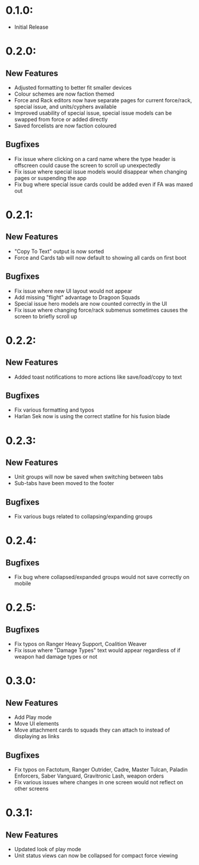 # 0.1.0:
 - Initial Release

# 0.2.0:
 ## New Features
 - Adjusted formatting to better fit smaller devices
 - Colour schemes are now faction themed
 - Force and Rack editors now have separate pages for current force/rack, special issue, and units/cyphers available
 - Improved usability of special issue, special issue models can be swapped from force or added directly
 - Saved forcelists are now faction coloured
 ## Bugfixes
 - Fix issue where clicking on a card name where the type header is offscreen could cause the screen to scroll up unexpectedly
 - Fix issue where special issue models would disappear when changing pages or suspending the app
 - Fix bug where special issue cards could be added even if FA was maxed out

 # 0.2.1:
 ## New Features
 - "Copy To Text" output is now sorted
 - Force and Cards tab will now default to showing all cards on first boot
 ## Bugfixes
 - Fix issue where new UI layout would not appear
 - Add missing "flight" advantage to Dragoon Squads
 - Special issue hero models are now counted correctly in the UI
 - Fix issue where changing force/rack submenus sometimes causes the screen to briefly scroll up

 # 0.2.2:
 ## New Features
 - Added toast notifications to more actions like save/load/copy to text
 ## Bugfixes
 - Fix various formatting and typos
 - Harlan Sek now is using the correct statline for his fusion blade

 # 0.2.3:
 ## New Features
 - Unit groups will now be saved when switching between tabs
 - Sub-tabs have been moved to the footer
 ## Bugfixes
 - Fix various bugs related to collapsing/expanding groups

 # 0.2.4:
 ## Bugfixes
 - Fix bug where collapsed/expanded groups would not save correctly on mobile

 # 0.2.5:
 ## Bugfixes
 - Fix typos on Ranger Heavy Support, Coalition Weaver
 - Fix issue where "Damage Types" text would appear regardless of if weapon had damage types or not

 # 0.3.0:
 ## New Features 
 - Add Play mode
 - Move UI elements
 - Move attachment cards to squads they can attach to instead of displaying as links
 ## Bugfixes
 - Fix typos on Factotum, Ranger Outrider, Cadre, Master Tulcan, Paladin Enforcers, Saber Vanguard, Gravitronic Lash, weapon orders
 - Fix various issues where changes in one screen would not reflect on other screens

  # 0.3.1:
 ## New Features 
 - Updated look of play mode
 - Unit status views can now be collapsed for compact force viewing